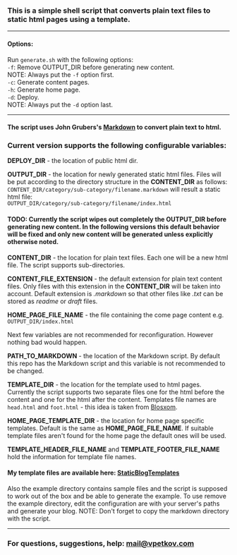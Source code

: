 ### This is a simple shell script that converts plain text files to static html pages using a template.

-------------------------------------------------

#### Options:

Run `generate.sh` with the following options:  
`-f`: Remove OUTPUT_DIR before generating new content.  
NOTE: Always put the `-f` option first.  
`-c`: Generate content pages.  
`-h`: Generate home page.  
`-d`: Deploy.  
NOTE: Always put the `-d` option last.  

-------------------------------------------------

#### The script uses John Grubers's [Markdown](http://daringfireball.net/projects/markdown/) to convert plain text to html.

### Current version supports the following configurable variables:
__DEPLOY_DIR__ - the location of public html dir.

__OUTPUT_DIR__ - the location for newly generated static html files. Files will be put according to the directory structure in the __CONTENT_DIR__ as follows:  
`CONTENT_DIR/category/sub-category/filename.markdown` will result a static html file:  
`OUTPUT_DIR/category/sub-category/filename/index.html`
#### __TODO__: Currently the script wipes out completely the __OUTPUT_DIR__ before generating new content. In the following versions this default behavior will be fixed and only new content will be generated unless explicitly otherwise noted.

__CONTENT_DIR__ - the location for plain text files. Each one will be a new html file. The script supports sub-directories.

__CONTENT_FILE_EXTENSION__ - the default extension for plain text content files. Only files with this extension in the __CONTENT_DIR__ will be taken into account. Default extension is _.markdown_ so that other files like _.txt_ can be stored as _readme_ or _draft_ files.

__HOME_PAGE_FILE_NAME__ - the file containing the come page content e.g. `OUTPUT_DIR/index.html`

Next few variables are not recommended for reconfiguration. However nothing bad would happen.

__PATH_TO_MARKDOWN__ - the location of the Markdown script. By default this repo has the Markdown script and this variable is not recommended to be changed.

__TEMPLATE_DIR__ - the location for the template used to html pages. Currently the script supports two separate files one for the html before the content and one for the html after the content. Templates file names are `head.html` and `foot.html` - this idea is taken from [Blosxom](http://www.blosxom.com/).

__HOME_PAGE_TEMPLATE_DIR__ - the location for home page specific templates. Default is the same as __HOME_PAGE_FILE_NAME__. If suitable template files aren't found for the home page the default ones will be used.

__TEMPLATE_HEADER_FILE_NAME__ and __TEMPLATE_FOOTER_FILE_NAME__ hold the information for template file names.

#### My template files are available here: [StaticBlogTemplates](https://github.com/vpetkov/StaticBlogTemplates)

Also the example directory contains sample files and the script is supposed to work out of the box and be able to generate the example.
To use remove the example directory, edit the configuration are with your server's paths and generate your blog.
NOTE: Don't forget to copy the markdown directory with the script.

-------------------------------------------------

### For questions, suggestions, help: [mail@vpetkov.com](mailto:mail@vpetkov.com)

